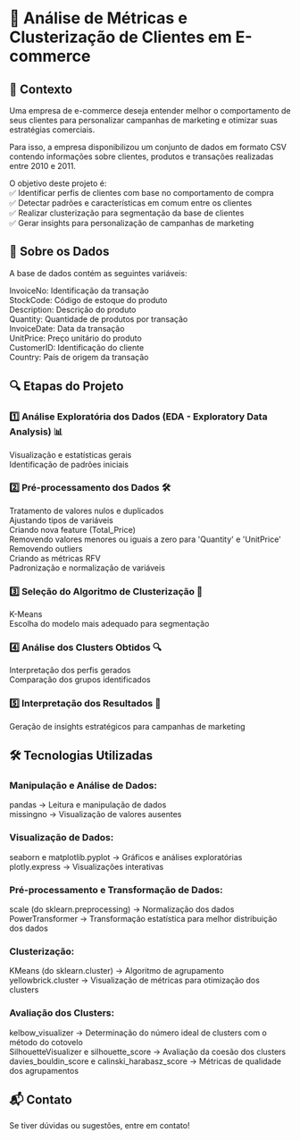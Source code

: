 # 🛒 Análise de Métricas e Clusterização de Clientes em E-commerce

## 📌 Contexto
Uma empresa de e-commerce deseja entender melhor o comportamento de seus clientes para personalizar campanhas de marketing e otimizar suas estratégias comerciais.

Para isso, a empresa disponibilizou um conjunto de dados em formato CSV contendo informações sobre clientes, produtos e transações realizadas entre 2010 e 2011.

O objetivo deste projeto é:  
✅ Identificar perfis de clientes com base no comportamento de compra  
✅ Detectar padrões e características em comum entre os clientes  
✅ Realizar clusterização para segmentação da base de clientes  
✅ Gerar insights para personalização de campanhas de marketing  

## 📂 Sobre os Dados
A base de dados contém as seguintes variáveis:  

InvoiceNo: Identificação da transação   
StockCode: Código de estoque do produto  
Description: Descrição do produto  
Quantity: Quantidade de produtos por transação  
InvoiceDate: Data da transação  
UnitPrice: Preço unitário do produto  
CustomerID: Identificação do cliente  
Country: País de origem da transação  

## 🔍 Etapas do Projeto
### 1️⃣ Análise Exploratória dos Dados (EDA - Exploratory Data Analysis) 📊
Visualização e estatísticas gerais  
Identificação de padrões iniciais  

### 2️⃣ Pré-processamento dos Dados 🛠
Tratamento de valores nulos e duplicados  
Ajustando tipos de variáveis  
Criando nova feature (Total_Price)  
Removendo valores menores ou iguais a zero para 'Quantity' e 'UnitPrice'  
Removendo outliers  
Criando as métricas RFV  
Padronização e normalização de variáveis  

### 3️⃣ Seleção do Algoritmo de Clusterização 🤖
K-Means  
Escolha do modelo mais adequado para segmentação  

### 4️⃣ Análise dos Clusters Obtidos 🔍
Interpretação dos perfis gerados  
Comparação dos grupos identificados  

### 5️⃣ Interpretação dos Resultados 🎯
Geração de insights estratégicos para campanhas de marketing  

## 🛠 Tecnologias Utilizadas
### Manipulação e Análise de Dados:
pandas → Leitura e manipulação de dados  
missingno → Visualização de valores ausentes  

### Visualização de Dados:
seaborn e matplotlib.pyplot → Gráficos e análises exploratórias  
plotly.express → Visualizações interativas  

### Pré-processamento e Transformação de Dados:
scale (do sklearn.preprocessing) → Normalização dos dados  
PowerTransformer → Transformação estatística para melhor distribuição dos dados  

### Clusterização:
KMeans (do sklearn.cluster) → Algoritmo de agrupamento  
yellowbrick.cluster → Visualização de métricas para otimização dos clusters  

### Avaliação dos Clusters:
kelbow_visualizer → Determinação do número ideal de clusters com o método do cotovelo  
SilhouetteVisualizer e silhouette_score → Avaliação da coesão dos clusters  
davies_bouldin_score e calinski_harabasz_score → Métricas de qualidade dos agrupamentos  

## 📬 Contato
Se tiver dúvidas ou sugestões, entre em contato!
